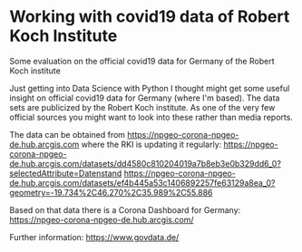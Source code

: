 # Working with covid19 data of Robert Koch Institute
Some evaluation on the official covid19 data for Germany of the Robert Koch institute

Just getting into Data Science with Python I thought might get some useful insight
on official covid19 data for Germany (where I'm based). The data sets are publicized
by the Robert Koch institute. As one of the very few official sources you might
want to look into these rather than media reports.

The data can be obtained from https://npgeo-corona-npgeo-de.hub.arcgis.com where the RKI is updating it regularly:
https://npgeo-corona-npgeo-de.hub.arcgis.com/datasets/dd4580c810204019a7b8eb3e0b329dd6_0?selectedAttribute=Datenstand
https://npgeo-corona-npgeo-de.hub.arcgis.com/datasets/ef4b445a53c1406892257fe63129a8ea_0?geometry=-19.734%2C46.270%2C35.989%2C55.886

Based on that data there is a Corona Dashboard for Germany:
https://npgeo-corona-npgeo-de.hub.arcgis.com/


Further information:
https://www.govdata.de/
